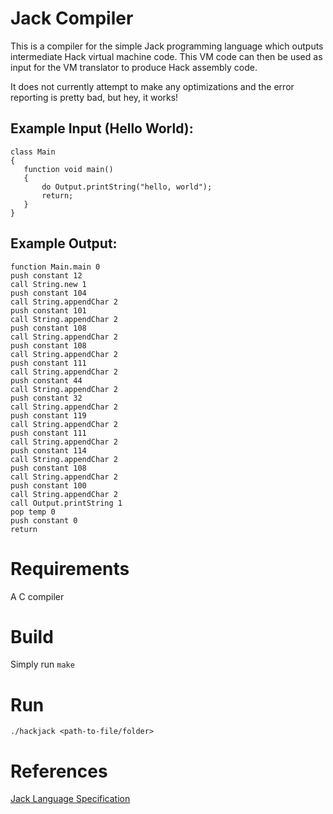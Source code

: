 # Jack Compiler
This is a compiler for the simple Jack programming language which outputs intermediate Hack virtual machine code. This VM code can then be used as input for the VM translator to produce Hack assembly code.

It does not currently attempt to make any optimizations and the error reporting is pretty bad, but hey, it works!

## Example Input (Hello World):
```
class Main
{
   function void main()
   {
       do Output.printString("hello, world");
       return;
   }
}
```

## Example Output:
```
function Main.main 0
push constant 12
call String.new 1
push constant 104
call String.appendChar 2
push constant 101
call String.appendChar 2
push constant 108
call String.appendChar 2
push constant 108
call String.appendChar 2
push constant 111
call String.appendChar 2
push constant 44
call String.appendChar 2
push constant 32
call String.appendChar 2
push constant 119
call String.appendChar 2
push constant 111
call String.appendChar 2
push constant 114
call String.appendChar 2
push constant 108
call String.appendChar 2
push constant 100
call String.appendChar 2
call Output.printString 1
pop temp 0
push constant 0
return
```

# Requirements
A C compiler

# Build
Simply run `make`

# Run
`./hackjack <path-to-file/folder>`

# References
[Jack Language Specification](https://www.cs.huji.ac.il/course/2002/nand2tet/docs/ch_9_jack.pdf)
